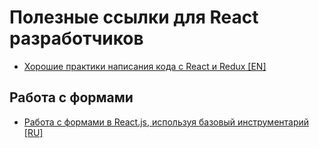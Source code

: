 # Полезные ссылки для React разработчиков


* [Хорошие практики написания кода с React и Redux [EN]](https://blog.scottlogic.com/2018/08/28/Good-code-practices-with-React-and-Redux.html)


Работа с формами
------------------------
* [Работа с формами в React.js, используя базовый инструментарий [RU]](https://habr.com/post/421817/)
